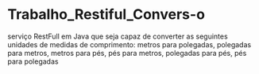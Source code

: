 # Trabalho_Restiful_Convers-o
serviço RestFull em Java que seja capaz de converter as seguintes unidades de medidas de comprimento: metros para polegadas, polegadas para metros, metros para pés, pés para metros, polegadas para pés, pés para polegadas
